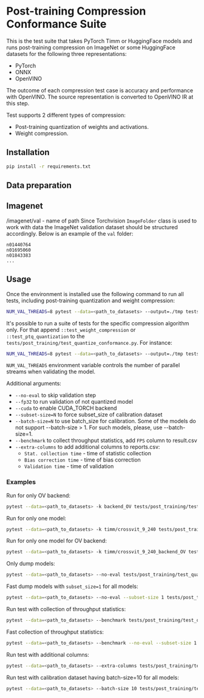 # Post-training Compression Conformance Suite

This is the test suite that takes PyTorch Timm or HuggingFace models and runs post-training compression on ImageNet or
some HuggingFace datasets for the following three representations:

- PyTorch
- ONNX
- OpenVINO

The outcome of each compression test case is accuracy and performance with OpenVINO.
The source representation is converted to OpenVINO IR at this step.

Test supports 2 different types of compression:

- Post-training quantization of weights and activations.
- Weight compression.

## Installation

```bash
pip install -r requirements.txt
```

## Data preparation

## Imagenet

<data>/imagenet/val - name of path
Since Torchvision `ImageFolder` class is used to work with data the ImageNet validation dataset should be structured accordingly. Below is an example of the `val` folder:

```text
n01440764
n01695060
n01843383
...
```

## Usage

Once the environment is installed use the following command to run all tests, including post-training quantization
and weight compression:

```bash
NUM_VAL_THREADS=8 pytest --data=<path_to_datasets> --output=./tmp tests/post_training/test_quantize_conformance.py
```

It's possible to run a suite of tests for the specific compression algorithm only.
For that append `::test_weight_compression` or `::test_ptq_quantization` to the `tests/post_training/test_quantize_conformance.py`.
For instance:

```bash
NUM_VAL_THREADS=8 pytest --data=<path_to_datasets> --output=./tmp tests/post_training/test_quantize_conformance.py::test_weight_compression
```

`NUM_VAL_THREADS` environment variable controls the number of parallel streams when validating the model.

Additional arguments:

- `--no-eval` to skip validation step
- `--fp32` to run validation of not quantized model
- `--cuda` to enable CUDA_TORCH backend
- `--subset-size=N` to force subset_size of calibration dataset
- `--batch-size=N` to use batch_size for calibration. Some of the models do not support --batch-size > 1. For such models, please, use --batch-size=1.
- `--benchmark` to collect throughput statistics, add `FPS` column to result.csv
- `--extra-columns` to add additional columns to reports.csv:
  - `Stat. collection time` - time of statistic collection
  - `Bias correction time` - time of bias correction
  - `Validation time` - time of validation

### Examples

Run for only OV backend:

```bash
pytest --data=<path_to_datasets> -k backend_OV tests/post_training/test_quantize_conformance.py
```

Run for only one model:

```bash
pytest --data=<path_to_datasets> -k timm/crossvit_9_240 tests/post_training/test_quantize_conformance.py
```

Run for only one model for OV backend:

```bash
pytest --data=<path_to_datasets> -k timm/crossvit_9_240_backend_OV tests/post_training/test_quantize_conformance.py
```

Only dump models:

```bash
pytest --data=<path_to_datasets> --no-eval tests/post_training/test_quantize_conformance.py
```

Fast dump models with `subset_size=1` for all models:

```bash
pytest --data=<path_to_datasets> --no-eval --subset-size 1 tests/post_training/test_quantize_conformance.py
```

Run test with collection of throughput statistics:

```bash
pytest --data=<path_to_datasets> --benchmark tests/post_training/test_quantize_conformance.py
```

Fast collection of throughput statistics:

```bash
pytest --data=<path_to_datasets> --benchmark --no-eval --subset-size 1 tests/post_training/test_quantize_conformance.py
```

Run test with additional columns:

```bash
pytest --data=<path_to_datasets> --extra-columns tests/post_training/test_quantize_conformance.py
```

Run test with calibration dataset having batch-size=10 for all models:

```bash
pytest --data=<path_to_datasets> --batch-size 10 tests/post_training/test_quantize_conformance.py
```
